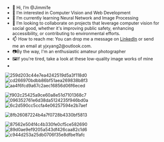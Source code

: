 - 👋 Hi, I’m @Jimmi1e
- 👀 I’m interested in Computer Vision and Web Development
- 🌱 I’m currently learning Neural Network and Image Processing
- 💞️ I’m looking to collaborate on projects that leverage computer vision for social good, whether it's improving public safety, enhancing accessibility, or contributing to environmental efforts.
- 📫 How to reach me: You can drop me a message on [LinkedIn]([www.linkedin.com/in/jiaxi-yang-8249aa291](https://www.linkedin.com/in/jiaxi-yang-8249aa291/)) or send me an email at yjxyang2@outlook.com.
- 📷By the way, I'm an enthusiastic amateur photographer
- 🖼️If you're tired, take a look at these low-quality image works of mine
- 
![259d203c44e7ea4242519d5a3f118d0](https://github.com/Jimmi1e/Jimmi1e/assets/144962751/c6b22240-b380-40e7-a9d3-88980b87dd10)
![cd266970bdbb86bf51aea269838b8f3](https://github.com/Jimmi1e/Jimmi1e/assets/144962751/32c40120-1233-48ac-9b31-2269acfc73d0)
![aa4f6fcd9a67c2aec16856d06f6eced](https://github.com/Jimmi1e/Jimmi1e/assets/144962751/f1003667-c0cb-4507-8d27-d5c4e91d5dfe)


![f902c25425a9ce60a8e51d7101368c7](https://github.com/Jimmi1e/Jimmi1e/assets/144962751/5aed0d4f-2748-47ab-95bc-5ad38e07f1eb)
![096352761e6d38da5124235f946bd0a](https://github.com/Jimmi1e/Jimmi1e/assets/144962751/ce275a62-ad9a-426f-aaa3-e07ba3da8bcb)
![6c2d590cc5ccfa4e06257594e2b7aef](https://github.com/Jimmi1e/Jimmi1e/assets/144962751/bbc77c53-0b04-4161-ae84-f971c4268f5b)

![8fb26087224b4a7f0728b4330bf5813](https://github.com/Jimmi1e/Jimmi1e/assets/144962751/dcdf64ee-6565-4839-9910-ed70543a1e9d)

![87562e504f4c4b330fe0cf5ce582690](https://github.com/Jimmi1e/Jimmi1e/assets/144962751/893adff0-5106-4b28-a8b7-69e3cd3de61f)
![89d0ae9ef9205a543df426caa82c1d6](https://github.com/Jimmi1e/Jimmi1e/assets/144962751/20cc3b47-eb71-4850-9e92-31c361c471d0)
![c944d253a25db0706f35e8dfbe1fafc](https://github.com/Jimmi1e/Jimmi1e/assets/144962751/071e2d69-e124-4e48-b255-4dc01073582a)






<!---
✨ Jimmi1e ✨
--->
